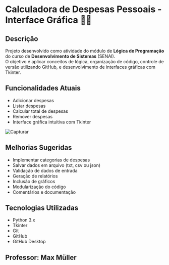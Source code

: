 # Calculadora de Despesas Pessoais - Interface Gráfica 🧮💸

## Descrição
Projeto desenvolvido como atividade do módulo de **Lógica de Programação** do curso de **Desenvolvimento de Sistemas** (SENAI).  
O objetivo é aplicar conceitos de lógica, organização de código, controle de versão utilizando GitHub, e desenvolvimento de interfaces gráficas com Tkinter.

## Funcionalidades Atuais
- Adicionar despesas
- Listar despesas
- Calcular total de despesas
- Remover despesas
- Interface gráfica intuitiva com Tkinter
  
![Capturar](https://github.com/user-attachments/assets/d0c8fa75-1e86-4004-ac44-e7be901adb93)


## Melhorias Sugeridas
- Implementar categorias de despesas
- Salvar dados em arquivo (txt, csv ou json)
- Validação de dados de entrada
- Geração de relatórios
- Inclusão de gráficos
- Modularização do código
- Comentários e documentação

## Tecnologias Utilizadas
- Python 3.x
- Tkinter
- Git
- GitHub
- GitHub Desktop

## Professor: Max Müller
